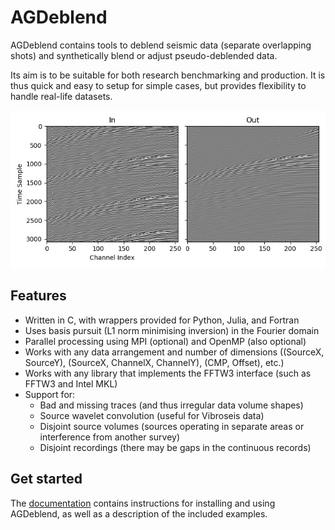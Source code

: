 # AGDeblend

AGDeblend contains tools to deblend seismic data (separate overlapping shots) and synthetically blend or adjust pseudo-deblended data.

Its aim is to be suitable for both research benchmarking and production. It is thus quick and easy to setup for simple cases, but provides flexibility to handle real-life datasets.

![Deblending example](deblend_example.jpg)

## Features

- Written in C, with wrappers provided for Python, Julia, and Fortran
- Uses basis pursuit (L1 norm minimising inversion) in the Fourier domain
- Parallel processing using MPI (optional) and OpenMP (also optional)
- Works with any data arrangement and number of dimensions ((SourceX, SourceY), (SourceX, ChannelX, ChannelY), (CMP, Offset), etc.)
- Works with any library that implements the FFTW3 interface (such as FFTW3 and Intel MKL)
- Support for:
  - Bad and missing traces (and thus irregular data volume shapes)
  - Source wavelet convolution (useful for Vibroseis data)
  - Disjoint source volumes (sources operating in separate areas or interference from another survey)
  - Disjoint recordings (there may be gaps in the continuous records)

## Get started

The [documentation](https://ausargeo.pages.dev/agdeblend) contains instructions for installing and using AGDeblend, as well as a description of the included examples.

